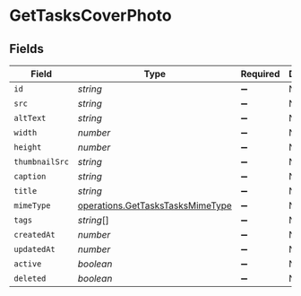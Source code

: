 # GetTasksCoverPhoto


## Fields

| Field                                                                                | Type                                                                                 | Required                                                                             | Description                                                                          |
| ------------------------------------------------------------------------------------ | ------------------------------------------------------------------------------------ | ------------------------------------------------------------------------------------ | ------------------------------------------------------------------------------------ |
| `id`                                                                                 | *string*                                                                             | :heavy_minus_sign:                                                                   | N/A                                                                                  |
| `src`                                                                                | *string*                                                                             | :heavy_minus_sign:                                                                   | N/A                                                                                  |
| `altText`                                                                            | *string*                                                                             | :heavy_minus_sign:                                                                   | N/A                                                                                  |
| `width`                                                                              | *number*                                                                             | :heavy_minus_sign:                                                                   | N/A                                                                                  |
| `height`                                                                             | *number*                                                                             | :heavy_minus_sign:                                                                   | N/A                                                                                  |
| `thumbnailSrc`                                                                       | *string*                                                                             | :heavy_minus_sign:                                                                   | N/A                                                                                  |
| `caption`                                                                            | *string*                                                                             | :heavy_minus_sign:                                                                   | N/A                                                                                  |
| `title`                                                                              | *string*                                                                             | :heavy_minus_sign:                                                                   | N/A                                                                                  |
| `mimeType`                                                                           | [operations.GetTasksTasksMimeType](../../models/operations/gettaskstasksmimetype.md) | :heavy_minus_sign:                                                                   | N/A                                                                                  |
| `tags`                                                                               | *string*[]                                                                           | :heavy_minus_sign:                                                                   | N/A                                                                                  |
| `createdAt`                                                                          | *number*                                                                             | :heavy_minus_sign:                                                                   | N/A                                                                                  |
| `updatedAt`                                                                          | *number*                                                                             | :heavy_minus_sign:                                                                   | N/A                                                                                  |
| `active`                                                                             | *boolean*                                                                            | :heavy_minus_sign:                                                                   | N/A                                                                                  |
| `deleted`                                                                            | *boolean*                                                                            | :heavy_minus_sign:                                                                   | N/A                                                                                  |